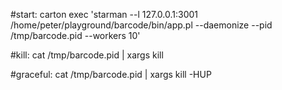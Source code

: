 #start:
carton exec 'starman --l 127.0.0.1:3001 /home/peter/playground/barcode/bin/app.pl --daemonize --pid /tmp/barcode.pid --workers 10'

#kill:
cat /tmp/barcode.pid | xargs kill

#graceful:
cat /tmp/barcode.pid | xargs kill -HUP

